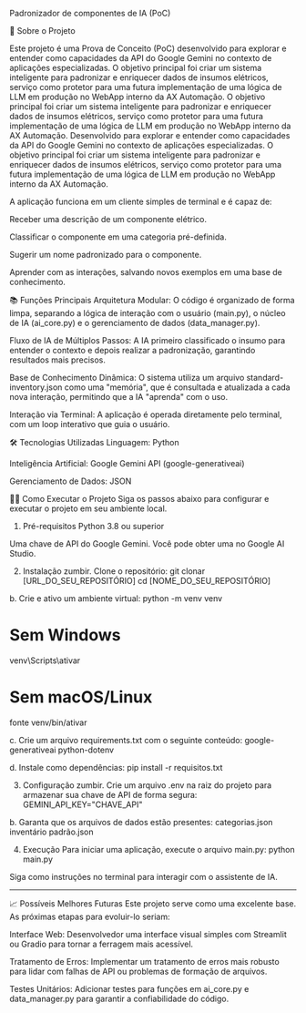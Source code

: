 Padronizador de componentes de IA (PoC)

📖 Sobre o Projeto

Este projeto é uma Prova de Conceito (PoC) desenvolvido para explorar e entender como capacidades da API do Google Gemini no contexto de aplicações especializadas. O objetivo principal foi criar um sistema inteligente para padronizar e enriquecer dados de insumos elétricos, serviço como protetor para uma futura implementação de uma lógica de LLM em produção no WebApp interno da AX Automação.
O objetivo principal foi criar um sistema inteligente para padronizar e enriquecer dados de insumos elétricos, serviço como protetor para uma futura implementação de uma lógica de LLM em produção no WebApp interno da AX Automação. 
Desenvolvido para explorar e entender como capacidades da API do Google Gemini no contexto de aplicações especializadas. 
O objetivo principal foi criar um sistema inteligente para padronizar e enriquecer dados de insumos elétricos, serviço como protetor para uma futura implementação de uma lógica de LLM em produção no WebApp interno da AX Automação.

A aplicação funciona em um cliente simples de terminal e é capaz de:

Receber uma descrição de um componente elétrico.

Classificar o componente em uma categoria pré-definida.

Sugerir um nome padronizado para o componente.

Aprender com as interações, salvando novos exemplos em uma base de conhecimento.

📚 Funções Principais
Arquitetura Modular: O código é organizado de forma limpa, separando a lógica de interação com o usuário (main.py), o núcleo de IA (ai_core.py) e o gerenciamento de dados (data_manager.py).

Fluxo de IA de Múltiplos Passos: A IA primeiro classificado o insumo para entender o contexto e depois realizar a padronização, garantindo resultados mais precisos.

Base de Conhecimento Dinâmica: O sistema utiliza um arquivo standard-inventory.json como uma "memória", que é consultada e atualizada a cada nova interação, permitindo que a IA "aprenda" com o uso.

Interação via Terminal: A aplicação é operada diretamente pelo terminal, com um loop interativo que guia o usuário.

🛠️ Tecnologias Utilizadas
Linguagem: Python

Inteligência Artificial: Google Gemini API (google-generativeai)

Gerenciamento de Dados: JSON

🧑‍💻 Como Executar o Projeto
Siga os passos abaixo para configurar e executar o projeto em seu ambiente local.

1. Pré-requisitos
Python 3.8 ou superior

Uma chave de API do Google Gemini. Você pode obter uma no Google AI Studio.

2. Instalação
zumbir. Clone o repositório:
git clonar [URL_DO_SEU_REPOSITÓRIO]
cd [NOME_DO_SEU_REPOSITÓRIO]

b. Crie e ativo um ambiente virtual:
python -m venv venv
# Sem Windows
venv\Scripts\ativar
# Sem macOS/Linux
fonte venv/bin/ativar

c. Crie um arquivo requirements.txt com o seguinte conteúdo:
google-generativeai
python-dotenv

d. Instale como dependências:
pip install -r requisitos.txt

3. Configuração
zumbir. Crie um arquivo .env na raiz do projeto para armazenar sua chave de API de forma segura:
GEMINI_API_KEY="CHAVE_API"

b. Garanta que os arquivos de dados estão presentes:
categorias.json
inventário padrão.json

4. Execução
Para iniciar uma aplicação, execute o arquivo main.py:
python main.py

Siga como instruções no terminal para interagir com o assistente de IA.
_______________________________________________________________________________________

📈 Possíveis Melhores Futuras
Este projeto serve como uma excelente base. As próximas etapas para evoluir-lo seriam:

Interface Web: Desenvolvedor uma interface visual simples com Streamlit ou Gradio para tornar a ferragem mais acessível.

Tratamento de Erros: Implementar um tratamento de erros mais robusto para lidar com falhas de API ou problemas de formação de arquivos.

Testes Unitários: Adicionar testes para funções em ai_core.py e data_manager.py para garantir a confiabilidade do código.


